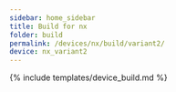 ```yaml
---
sidebar: home_sidebar
title: Build for nx
folder: build
permalink: /devices/nx/build/variant2/
device: nx_variant2
---
```

{% include templates/device_build.md %}
